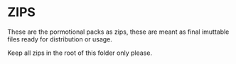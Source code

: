 # ZIPS
These are the pormotional packs as zips, these are meant as final imuttable files ready for distribution or usage.

Keep all zips in the root of this folder only please.